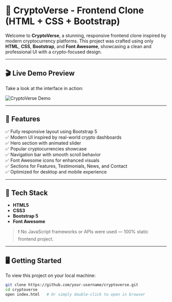 

# 🚀 CryptoVerse - Frontend Clone (HTML + CSS + Bootstrap)

Welcome to **CryptoVerse**, a stunning, responsive frontend clone inspired by modern cryptocurrency platforms. This project was crafted using only **HTML**, **CSS**, **Bootstrap**, and **Font Awesome**, showcasing a clean and professional UI with a crypto-focused design.

---

## 🎬 Live Demo Preview

Take a look at the interface in action:

![CryptoVerse Demo](‎images/WhatsAppVideo2025-06-08um13.29.06_266f0fb1-ezgif.com-video-to-gif-converter.gif)

---

## 🌟 Features

✅ Fully responsive layout using Bootstrap 5  
✅ Modern UI inspired by real-world crypto dashboards  
✅ Hero section with animated slider  
✅ Popular cryptocurrencies showcase  
✅ Navigation bar with smooth scroll behavior  
✅ Font Awesome icons for enhanced visuals  
✅ Sections for Features, Testimonials, News, and Contact  
✅ Optimized for desktop and mobile experience  

---

## 🧰 Tech Stack

- **HTML5**
- **CSS3**
- **Bootstrap 5**
- **Font Awesome**

> ❗ No JavaScript frameworks or APIs were used — 100% static frontend project.

---

## 🖥️ Getting Started

To view this project on your local machine:

```bash
git clone https://github.com/your-username/cryptoverse.git
cd cryptoverse
open index.html   # Or simply double-click to open in browser
